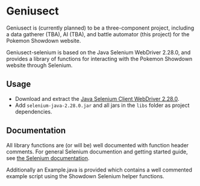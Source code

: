 # Geniusect

Geniusect is (currently planned) to be a three-component project, including a data gatherer (TBA), AI (TBA), and battle automator (this project) for the Pokemon Showdown website.

Geniusect-selenium is based on the Java Selenium WebDriver 2.28.0, and provides a library of functions for interacting with the Pokemon Showdown website through Selenium.

## Usage
* Download and extract the [Java Selenium Client WebDriver 2.28.0](http://selenium.googlecode.com/files/selenium-java-2.28.0.zip).
* Add `selenium-java-2.28.0.jar` and all jars in the `libs` folder as project dependencies.

## Documentation
All library functions are (or will be) well documented with function header comments. For general Selenium documention and getting started guide, see [the Selenium documentation](http://seleniumhq.org/docs/03_webdriver.jsp).

Additionally an Example.java is provided which contains a well commented example script using the Showdown Selenium helper functions.